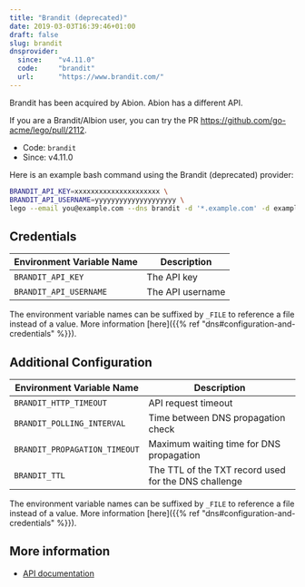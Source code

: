 ```yaml
---
title: "Brandit (deprecated)"
date: 2019-03-03T16:39:46+01:00
draft: false
slug: brandit
dnsprovider:
  since:    "v4.11.0"
  code:     "brandit"
  url:      "https://www.brandit.com/"
---
```


<!-- THIS DOCUMENTATION IS AUTO-GENERATED. PLEASE DO NOT EDIT. -->
<!-- providers/dns/brandit/brandit.toml -->
<!-- THIS DOCUMENTATION IS AUTO-GENERATED. PLEASE DO NOT EDIT. -->

Brandit has been acquired by Abion.
Abion has a different API.

If you are a Brandit/Albion user, you can try the PR https://github.com/go-acme/lego/pull/2112.



<!--more-->

- Code: `brandit`
- Since: v4.11.0


Here is an example bash command using the Brandit (deprecated) provider:

```bash
BRANDIT_API_KEY=xxxxxxxxxxxxxxxxxxxxx \
BRANDIT_API_USERNAME=yyyyyyyyyyyyyyyyyyyy \
lego --email you@example.com --dns brandit -d '*.example.com' -d example.com run
```




## Credentials

| Environment Variable Name | Description |
|-----------------------|-------------|
| `BRANDIT_API_KEY` | The API key |
| `BRANDIT_API_USERNAME` | The API username |

The environment variable names can be suffixed by `_FILE` to reference a file instead of a value.
More information [here]({{% ref "dns#configuration-and-credentials" %}}).


## Additional Configuration

| Environment Variable Name | Description |
|--------------------------------|-------------|
| `BRANDIT_HTTP_TIMEOUT` | API request timeout |
| `BRANDIT_POLLING_INTERVAL` | Time between DNS propagation check |
| `BRANDIT_PROPAGATION_TIMEOUT` | Maximum waiting time for DNS propagation |
| `BRANDIT_TTL` | The TTL of the TXT record used for the DNS challenge |

The environment variable names can be suffixed by `_FILE` to reference a file instead of a value.
More information [here]({{% ref "dns#configuration-and-credentials" %}}).




## More information

- [API documentation](https://portal.brandit.com/apidocv3)

<!-- THIS DOCUMENTATION IS AUTO-GENERATED. PLEASE DO NOT EDIT. -->
<!-- providers/dns/brandit/brandit.toml -->
<!-- THIS DOCUMENTATION IS AUTO-GENERATED. PLEASE DO NOT EDIT. -->

